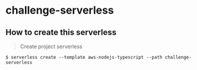 # challenge-serverless

## How to create this serverless

> Create project serverless

`$ serverless create --template aws-nodejs-typescript --path challenge-serverless`
